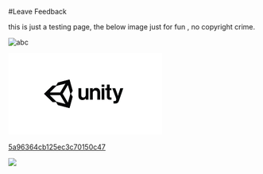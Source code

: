 #Leave Feedback

<div id="feedback-container"></div>
this is just a testing page,
the below image just for fun , no copyright crime.

![abc](Images/DW5adf0e231aa60f09ac437689.jpg)

![abc](Images/DW5a963922d2f2b83b4ce3e9c6.png)


[5a96364cb125ec3c70150c47](Examples/DW5a96364cb125ec3c70150c47.cs)

![](https://images.pexels.com/photos/67636/rose-blue-flower-rose-blooms-67636.jpeg)
